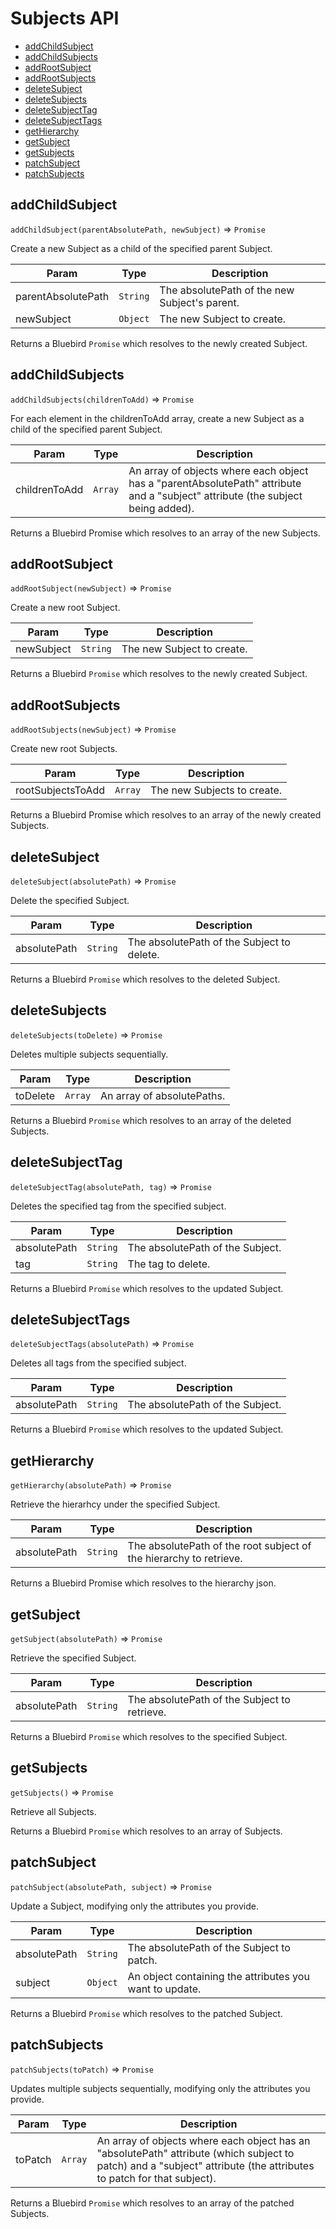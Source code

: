 # Subjects API

- [addChildSubject](#addchildsubject)
- [addChildSubjects](#addchildsubjects)
- [addRootSubject](#addrootsubject)
- [addRootSubjects](#addrootsubjects)
- [deleteSubject](#deletesubject)
- [deleteSubjects](#deletesubjects)
- [deleteSubjectTag](#deletesubjecttag)
- [deleteSubjectTags](#deletesubjecttags)
- [getHierarchy](#gethierarchy})
- [getSubject](#getsubject)
- [getSubjects](#getsubjects)
- [patchSubject](#patchsubject)
- [patchSubjects](#patchsubjects)


## addChildSubject
`addChildSubject(parentAbsolutePath, newSubject)` => `Promise`

Create a new Subject as a child of the specified parent Subject.

| Param | Type | Description |
| --- | --- | --- |
| parentAbsolutePath | `String` | The absolutePath of the new Subject's parent. |
| newSubject | `Object` | The new Subject to create. |

Returns a Bluebird `Promise` which resolves to the newly created Subject.


## addChildSubjects
`addChildSubjects(childrenToAdd)` => `Promise`

For each element in the childrenToAdd array, create a new Subject as a child
of the specified parent Subject.

| Param | Type | Description |
| --- | --- | --- |
| childrenToAdd | `Array` | An array of objects where each object has a "parentAbsolutePath" attribute and a "subject" attribute (the subject being added). |

Returns a Bluebird Promise which resolves to an array of the new Subjects.


## addRootSubject
`addRootSubject(newSubject)` => `Promise`

Create a new root Subject.

| Param | Type | Description |
| --- | --- | --- |
| newSubject | `String` | The new Subject to create. |

Returns a Bluebird `Promise` which resolves to the newly created Subject.


## addRootSubjects
`addRootSubjects(newSubject)` => `Promise`

Create new root Subjects.

| Param | Type | Description |
| --- | --- | --- |
| rootSubjectsToAdd | `Array` | The new Subjects to create. |

Returns a Bluebird Promise which resolves to an array of the newly created
Subjects.


## deleteSubject
`deleteSubject(absolutePath)` => `Promise`

Delete the specified Subject.

| Param | Type | Description |
| --- | --- | --- |
| absolutePath | `String` | The absolutePath of the Subject to delete. |

Returns a Bluebird `Promise` which resolves to the deleted Subject.


## deleteSubjects
`deleteSubjects(toDelete)` => `Promise`

Deletes multiple subjects sequentially.

| Param | Type | Description |
| --- | --- | --- |
| toDelete | `Array` | An array of absolutePaths. |

Returns a Bluebird `Promise` which resolves to an array of the deleted
Subjects.


## deleteSubjectTag
`deleteSubjectTag(absolutePath, tag)` => `Promise`

Deletes the specified tag from the specified subject.

| Param | Type | Description |
| --- | --- | --- |
| absolutePath | `String` | The absolutePath of the Subject. |
| tag | `String` | The tag to delete. |

Returns a Bluebird `Promise` which resolves to the updated Subject.


## deleteSubjectTags
`deleteSubjectTags(absolutePath)` => `Promise`

Deletes all tags from the specified subject.

| Param | Type | Description |
| --- | --- | --- |
| absolutePath | `String` | The absolutePath of the Subject. |

Returns a Bluebird `Promise` which resolves to the updated Subject.


## getHierarchy
`getHierarchy(absolutePath)` => `Promise`

Retrieve the hierarhcy under the specified Subject.

| Param | Type | Description |
| --- | --- | --- |
| absolutePath | `String` | The absolutePath of the root subject of the hierarchy to retrieve. |

Returns a Bluebird Promise which resolves to the hierarchy json.


## getSubject
`getSubject(absolutePath)` => `Promise`

Retrieve the specified Subject.

| Param | Type | Description |
| --- | --- | --- |
| absolutePath | `String` | The absolutePath of the Subject to retrieve. |

Returns a Bluebird `Promise` which resolves to the specified Subject.


## getSubjects
`getSubjects()` => `Promise`

Retrieve all Subjects.

Returns a Bluebird `Promise` which resolves to an array of Subjects.


## patchSubject
`patchSubject(absolutePath, subject)` => `Promise`

Update a Subject, modifying only the attributes you provide.

| Param | Type | Description |
| --- | --- | --- |
| absolutePath | `String` | The absolutePath of the Subject to patch. |
| subject | `Object` | An object containing the attributes you want to update. |

Returns a Bluebird `Promise` which resolves to the patched Subject.


## patchSubjects
`patchSubjects(toPatch)` => `Promise`

Updates multiple subjects sequentially, modifying only the attributes you
provide.

| Param | Type | Description |
| --- | --- | --- |
| toPatch | `Array` | An array of objects where each object has an "absolutePath" attribute (which subject to patch) and a "subject" attribute (the attributes to patch for that subject). |

Returns a Bluebird `Promise` which resolves to an array of the patched
Subjects.
